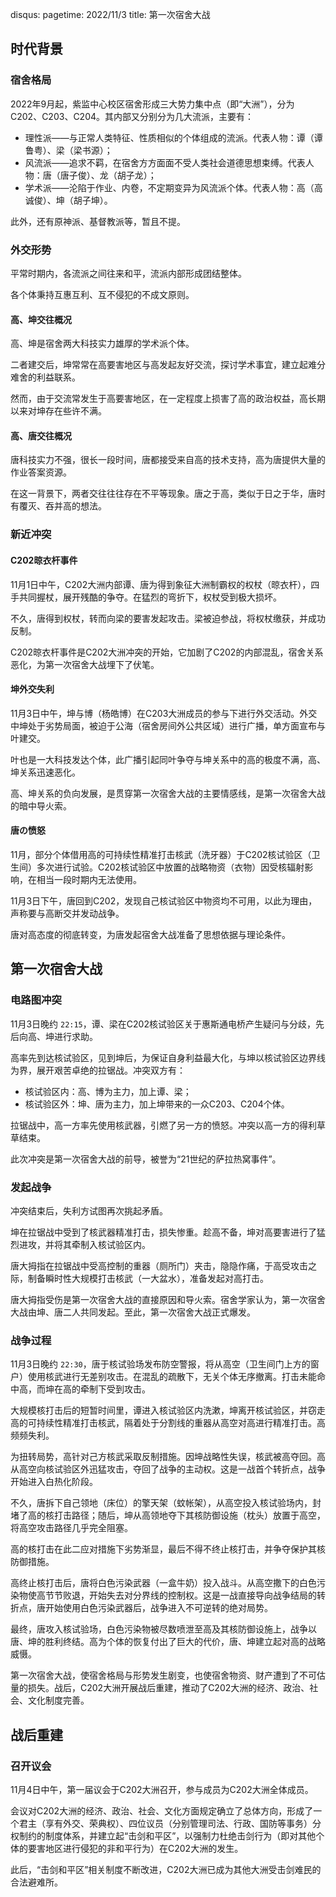 disqus:
pagetime: 2022/11/3
title: 第一次宿舍大战

## 时代背景

### 宿舍格局

2022年9月起，紫监中心校区宿舍形成三大势力集中点（即“大洲”），分为 C202、C203、C204。其内部又分别分为几大流派，主要有：

+ 理性派——与正常人类特征、性质相似的个体组成的流派。代表人物：谭（谭鲁粤）、梁（梁书源）；
+ 风流派——追求不羁，在宿舍方方面面不受人类社会道德思想束缚。代表人物：唐（唐子俊）、龙（胡子龙）；
+ 学术派——沦陷于作业、内卷，不定期变异为风流派个体。代表人物：高（高诚俊）、坤（胡子坤）。

此外，还有原神派、基督教派等，暂且不提。

### 外交形势

平常时期内，各流派之间往来和平，流派内部形成团结整体。

各个体秉持互惠互利、互不侵犯的不成文原则。

#### 高、坤交往概况

高、坤是宿舍两大科技实力雄厚的学术派个体。

二者建交后，坤常常在高要害地区与高发起友好交流，探讨学术事宜，建立起难分难舍的利益联系。

然而，由于交流常发生于高要害地区，在一定程度上损害了高的政治权益，高长期以来对坤存在些许不满。

#### 高、唐交往概况

唐科技实力不强，很长一段时间，唐都接受来自高的技术支持，高为唐提供大量的作业答案资源。

在这一背景下，两者交往往往存在不平等现象。唐之于高，类似于日之于华，唐时有覆灭、吞并高的想法。

### 新近冲突

#### C202晾衣杆事件

11月1日中午，C202大洲内部谭、唐为得到象征大洲制霸权的权杖（晾衣杆），四手共同握杖，展开残酷的争夺。在猛烈的弯折下，权杖受到极大损坏。

不久，唐得到权杖，转而向梁的要害发起攻击。梁被迫参战，将权杖缴获，并成功反制。

C202晾衣杆事件是C202大洲冲突的开始，它加剧了C202的内部混乱，宿舍关系恶化，为第一次宿舍大战埋下了伏笔。

#### 坤外交失利

11月3日中午，坤与博（杨皓博）在C203大洲成员的参与下进行外交活动。外交中坤处于劣势局面，被迫于公海（宿舍房间外公共区域）进行广播，单方面宣布与叶建交。

叶也是一大科技发达个体，此广播引起同叶争夺与坤关系中的高的极度不满，高、坤关系迅速恶化。

高、坤关系的负向发展，是贯穿第一次宿舍大战的主要情感线，是第一次宿舍大战的暗中导火索。

#### 唐の愤怒

11月，部分个体借用高的可持续性精准打击核武（洗牙器）于C202核试验区（卫生间）多次进行试验。C202核试验区中放置的战略物资（衣物）因受核辐射影响，在相当一段时期内无法使用。

11月3日下午，唐回到C202，发现自己核试验区中物资均不可用，以此为理由，声称要与高断交并发动战争。

唐对高态度的彻底转变，为唐发起宿舍大战准备了思想依据与理论条件。

## 第一次宿舍大战

### 电路图冲突

11月3日晚约 `22:15`，谭、梁在C202核试验区关于惠斯通电桥产生疑问与分歧，先后向高、坤进行求助。

高率先到达核试验区，见到坤后，为保证自身利益最大化，与坤以核试验区边界线为界，展开艰苦卓绝的拉锯战。冲突双方有：

+ 核试验区内：高、博为主力，加上谭、梁；
+ 核试验区外：坤、唐为主力，加上坤带来的一众C203、C204个体。

拉锯战中，高一方率先使用核武器，引燃了另一方的愤怒。冲突以高一方的得利草草结束。

此次冲突是第一次宿舍大战的前导，被誉为“21世纪的萨拉热窝事件”。

### 发起战争

冲突结束后，失利方试图再次挑起矛盾。

坤在拉锯战中受到了核武器精准打击，损失惨重。趁高不备，坤对高要害进行了猛烈进攻，并将其牵制入核试验区内。

唐大拇指在拉锯战中受高控制的重器（厕所门）夹击，隐隐作痛，于高受攻击之际，制备瞬时性大规模打击核武（一大盆水），准备发起对高打击。

唐大拇指受伤是第一次宿舍大战的直接原因和导火索。宿舍学家认为，第一次宿舍大战由坤、唐二人共同发起。至此，第一次宿舍大战正式爆发。

### 战争过程

11月3日晚约 `22:30`，唐于核试验场发布防空警报，将从高空（卫生间门上方的窗户）使用核武进行无差别攻击。在混乱的疏散下，无关个体无序撤离。打击未能命中高，而坤在高的牵制下受到攻击。

大规模核打击后的短暂时间里，谭进入核试验区内洗漱，坤离开核试验区，并窃走高的可持续性精准打击核武，隔着处于分割线的重器从高空对高进行精准打击。高频频失利。

为扭转局势，高针对己方核武采取反制措施。因坤战略性失误，核武被高夺回。高从高空向核试验区外迅猛攻击，夺回了战争的主动权。这是一战首个转折点，战争开始进入白热化阶段。

不久，唐拆下自己领地（床位）的擎天架（蚊帐架），从高空投入核试验场内，封堵了高的核打击路径；随后，坤从高领地夺下其核防御设施（枕头）放置于高空，将高空攻击路径几乎完全阻塞。

高的核打击在此二应对措施下劣势渐显，最后不得不终止核打击，并争夺保护其核防御措施。

高终止核打击后，唐将白色污染武器（一盒牛奶）投入战斗。从高空撒下的白色污染物使高节节败退，开始失去对分界线的控制权。这是一战直接导向战争结局的转折点，唐开始使用白色污染武器后，战争进入不可逆转的绝对局势。

最终，唐攻入核试验场，白色污染物被尽数喷泄至高及其核防御设施上，战争以唐、坤的胜利终结。高为个体的恢复付出了巨大的代价，唐、坤建立起对高的战略威慑。

第一次宿舍大战，使宿舍格局与形势发生剧变，也使宿舍物资、财产遭到了不可估量的损失。战后，C202大洲开展战后重建，推动了C202大洲的经济、政治、社会、文化制度完善。

## 战后重建

### 召开议会

11月4日中午，第一届议会于C202大洲召开，参与成员为C202大洲全体成员。

会议对C202大洲的经济、政治、社会、文化方面规定确立了总体方向，形成了一个君主（享有外交、荣典权）、四位议员（分别管理司法、行政、国防等事务）分权制约的制度体系，并建立起“击剑和平区”，以强制力杜绝击剑行为（即对其他个体的要害地区进行侵犯的非和平行为）在C202大洲的发生。

此后，“击剑和平区”相关制度不断改进，C202大洲已成为其他大洲受击剑难民的合法避难所。